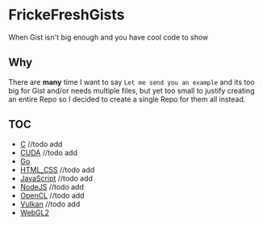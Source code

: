 # FrickeFreshGists
When Gist isn't big enough and you have cool code to show

## Why
There are **many** time I want to say `Let me send you an example` and its too big for Gist and/or needs multiple files, but yet too small to justify creating an entire Repo so I decided to create a single Repo for them all instead.

## TOC
- [C](./C) //todo add
- [CUDA](./CUDA) //todo add
- [Go](./Go)
- [HTML_CSS](./HTML_CSS) //todo add
- [JavaScript](./JavaScript) //todo add
- [NodeJS](./NodeJS) //todo add
- [OpenCL](./OpenCL) //todo add
- [Vulkan](./Vulkan) //todo add
- [WebGL2](./WebGL2)

